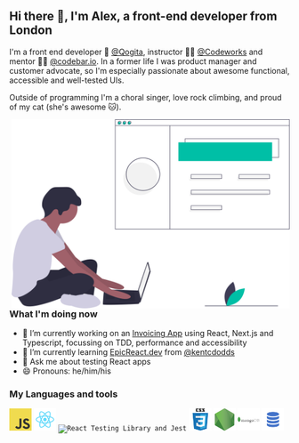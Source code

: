 ## Hi there 👋, I'm Alex, a front-end developer from London

I'm a front end developer 🏢 [@Qogita](https://github.com/qogita),  instructor 👨‍🏫 [@Codeworks](https://github.com/codeworks) and mentor 🦸‍♂️ [@codebar.io](http://codebar.io/). In a former life I was product manager and customer advocate, so I'm especially passionate about awesome functional, accessible and well-tested UIs.

Outside of programming I'm a choral singer, love rock climbing, and proud of my cat (she's awesome 🐱).

<img align="right" alt="illustration of web developer with laptop" src="./assets/undraw_web_developer_p3e5.svg" width="500" height="340" />

### What I'm doing now

- 🔭 I’m currently working on an [Invoicing App](https://github.com/AlexKMarshall/invoice-app) using React, Next.js and Typescript, focussing on TDD, performance and accessibility
- 🌱 I’m currently learning [EpicReact.dev](https://epicreact.dev) from [@kentcdodds](https://github.com/kentcdodds)
- 💬 Ask me about testing React apps
- 😄 Pronouns: he/him/his

### My Languages and tools

<code><img height="40" alt="Javascript" src="https://raw.githubusercontent.com/github/explore/80688e429a7d4ef2fca1e82350fe8e3517d3494d/topics/javascript/javascript.png"></code>
<code><img height="40" alt="React" src="https://raw.githubusercontent.com/github/explore/80688e429a7d4ef2fca1e82350fe8e3517d3494d/topics/react/react.png"></code>
<code><img height="40" alt="React Testing Library and Jest" src="https://avatars0.githubusercontent.com/u/49996085?s=200&v=4"></code>
<code><img height="40" alt="CSS" src="https://raw.githubusercontent.com/github/explore/80688e429a7d4ef2fca1e82350fe8e3517d3494d/topics/css/css.png"></code>
<code><img height="40" alt="nodeJs" src="https://raw.githubusercontent.com/github/explore/80688e429a7d4ef2fca1e82350fe8e3517d3494d/topics/nodejs/nodejs.png"></code>
<code><img height="40" alt="MongoDB" src="https://raw.githubusercontent.com/github/explore/80688e429a7d4ef2fca1e82350fe8e3517d3494d/topics/mongodb/mongodb.png"></code>
<code><img height="40" alt="SQL" src="https://raw.githubusercontent.com/github/explore/80688e429a7d4ef2fca1e82350fe8e3517d3494d/topics/sql/sql.png"></code>
